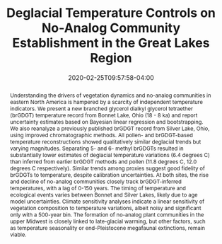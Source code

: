 ---
# Documentation: https://wowchemy.com/docs/managing-content/

title: "Deglacial Temperature Controls on No-Analog Community Establishment in the Great Lakes Region"

share: false

authors:
  - admin
  - James M. Russell
  - Stephen T. Jackson
  - John W. Williams
date: '2020-02-25T09:57:58-04:00'
doi: "10.1016/j.quascirev.2020.106245"

# Schedule page publish date (NOT publication's date).
publishDate: 2022-07-30T09:57:58-04:00

# Publication type.
# Legend: 0 = Uncategorized; 1 = Conference paper; 2 = Journal article;
# 3 = Preprint / Working Paper; 4 = Report; 5 = Book; 6 = Book section;
# 7 = Thesis; 8 = Patent
publication_types: ["2"]

# Publication name and optional abbreviated publication name.
publication: "Quaternary Science Reviews, 234, 106245"
publication_short: ""

abstract: "Understanding the drivers of vegetation dynamics and no-analog communities in eastern North America is hampered by a scarcity of independent temperature indicators. We present a new branched glycerol dialkyl glycerol tetraether (brGDGT) temperature record from Bonnet Lake, Ohio (18 - 8 ka) and report uncertainty estimates based on Bayesian linear regression and bootstrapping. We also reanalyze a previously published brGDGT record from Silver Lake, Ohio, using improved chromatographic methods. All pollen- and brGDGT-based temperature reconstructions showed qualitatively similar deglacial trends but varying magnitudes. Separating 5- and 6- methyl brGDGTs resulted in substantially lower estimates of deglacial temperature variations (6.4 degrees C) than inferred from earlier brGDGT methods and pollen (11.8 degrees C, 12.0 degrees C respectively). Similar trends among proxies suggest good fidelity of brGDGTs to temperature, despite calibration uncertainties. At both sites, the rise and decline of no-analog communities closely track brGDGT-inferred temperatures, with a lag of 0-150 years. The timing of temperature and ecological events varies between Bonnet and Silver Lakes, likely due to age model uncertainties. Climate sensitivity analyses indicate a linear sensitivity of vegetation composition to temperature variations, albeit noisy and significant only with a 500-year bin. The formation of no-analog plant communities in the upper Midwest is closely linked to late-glacial warming, but other factors, such as temperature seasonality or end-Pleistocene megafaunal extinctions, remain viable."

# Summary. An optional shortened abstract.
summary: ""

tags: [Paleoclimatology, Fossil-pollen, Bayesian statistics]
categories: [Paleoclimatology, Fossil-pollen, Bayesian statistics]
featured: false

# Custom links (optional).
#   Uncomment and edit lines below to show custom links.
# links:
# - name: Follow
#   url: https://twitter.com
#   icon_pack: fab
#   icon: twitter

url_pdf: https://www.sciencedirect.com/science/article/abs/pii/S0277379119303713?via%3Dihub
url_code:
url_dataset:
url_poster:
url_project:
url_slides:
url_source:
url_video:

# Featured image
# To use, add an image named `featured.jpg/png` to your page's folder. 
# Focal points: Smart, Center, TopLeft, Top, TopRight, Left, Right, BottomLeft, Bottom, BottomRight.
image:
  caption: ""
  focal_point: ""
  preview_only: false

# Associated Projects (optional).
#   Associate this publication with one or more of your projects.
#   Simply enter your project's folder or file name without extension.
#   E.g. `internal-project` references `content/project/internal-project/index.md`.
#   Otherwise, set `projects: []`.
projects: []

# Slides (optional).
#   Associate this publication with Markdown slides.
#   Simply enter your slide deck's filename without extension.
#   E.g. `slides: "example"` references `content/slides/example/index.md`.
#   Otherwise, set `slides: ""`.
slides: ""
---